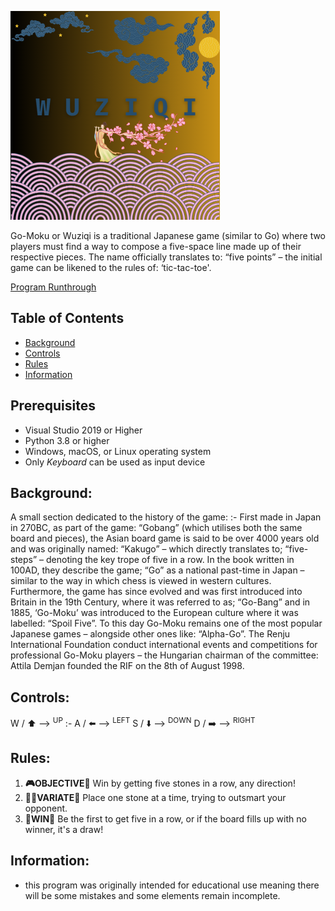 ![WUZIQIPFP.png](WUZIQIPFP.png)

Go-Moku or Wuziqi is a traditional Japanese game (similar to Go) where two players must find a way to compose a five-space line made up of their respective pieces. The name officially translates to: “five points” – the initial game can be likened to the rules of: ‘tic-tac-toe'. 

[Program Runthrough](https://www.youtube.com/watch?v=qQFRm5wmXKo&t=367s)

## Table of Contents
- [Background](#Background)
- [Controls](#Controls)
- [Rules](#Rules)
- [Information](#Information)

## Prerequisites
- Visual Studio 2019 or Higher
- Python 3.8 or higher
- Windows, macOS, or Linux operating system
- Only *Keyboard* can be used as input device


## Background:
A small section dedicated to the history of the game:
:- 
First made in Japan in 270BC, as part of the game: “Gobang”  (which utilises both the same board and pieces), the Asian board game is said to be over 4000 years old and was originally named: “Kakugo” – which directly translates to; “five-steps” – denoting the key trope of five in a row. 
In the book written in 100AD, they describe the game; “Go” as a national past-time in Japan – similar to the way in which chess is viewed in western cultures. Furthermore, the game has since evolved and was first introduced into Britain in the 19th Century, where it was referred to as; “Go-Bang” and in 1885, ‘Go-Moku’ was introduced to the European culture where it was labelled: “Spoil Five”.
To this day Go-Moku remains one of the most popular Japanese games – alongside other ones like: “Alpha-Go”. The Renju International Foundation  conduct international events and competitions for professional Go-Moku players – the Hungarian chairman of the committee: Attila Demjan founded the RIF on the 8th of August 1998.

## Controls:
W / ⬆️ --> <sup>UP</sup>
:-
A / ⬅️ --> <sup>LEFT</sup>
S / ⬇️ --> <sup>DOWN</sup>
D / ➡️ --> <sup>RIGHT</sup>

## Rules:
1. **🎮OBJECTIVE🎲** Win by getting five stones in a row, any direction!
2. **🧑‍🦲VARIATE💁** Place one stone at a time, trying to outsmart your opponent.
3. **👑WIN👑** Be the first to get five in a row, or if the board fills up with no winner, it's a draw!

## Information:
-  this program was originally intended for educational use meaning there will be some mistakes and some elements remain incomplete.


  
